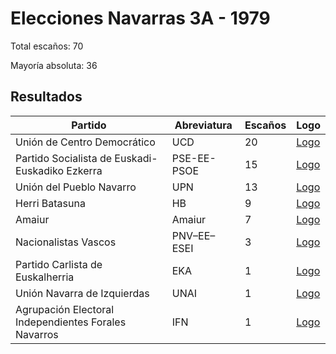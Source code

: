# Elecciones Navarras 3A - 1979

Total escaños: 70

Mayoría absoluta: 36

## Resultados

| Partido | Abreviatura | Escaños | Logo |
| - | - | - | - |
| Unión de Centro Democrático | UCD | 20 | [Logo](https://github.com/playzzz/Pactos/blob/master/Logos/UCD.jpg?raw=true)
| Partido Socialista de Euskadi-Euskadiko Ezkerra  | PSE-EE-PSOE | 15 | [Logo](https://github.com/playzzz/Pactos/blob/master/Logos/PSOE.jpg?raw=true)
| Unión del Pueblo Navarro | UPN | 13 | [Logo](https://github.com/playzzz/Pactos/blob/master/Logos/UPN.jpg?raw=true)
| Herri Batasuna | HB | 9 | [Logo](https://github.com/playzzz/Pactos/blob/master/Logos/HB.jpg?raw=true)
| Amaiur | Amaiur | 7 | [Logo](https://github.com/playzzz/Pactos/blob/master/Logos/Amaiur.jpg?raw=true)
| Nacionalistas Vascos | PNV–EE–ESEI | 3 | [Logo](https://github.com/playzzz/Pactos/blob/master/Logos/PNV.jpg?raw=true)
| Partido Carlista de Euskalherria | EKA | 1 | [Logo](https://github.com/playzzz/Pactos/blob/master/Logos/EKA.jpg?raw=true)
| Unión Navarra de Izquierdas | UNAI | 1 | [Logo](https://github.com/playzzz/Pactos/blob/master/Logos/UNAI.jpg?raw=true)
| Agrupación Electoral Independientes Forales Navarros | IFN | 1 | [Logo](https://github.com/playzzz/Pactos/blob/master/Logos/IFN.jpg?raw=true)
